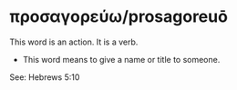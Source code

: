 # προσαγορεύω/prosagoreuō
This word is an action. It is a verb.
* This word means to give a name or title to someone.

See: Hebrews 5:10
